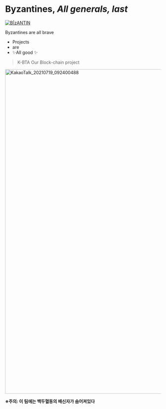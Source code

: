 # Byzantines, _All generals, last_

[![B|zANTIN](https://cdn.one.org/us/wp-content/uploads/2017/06/13105521/15-generals-640x400.png)](https://cldup.com/dTxpPi9lDf.thumb.png)


Byzantines are all brave

- Projects
- are
- ✨All good ✨


> K-BTA 
> Our Block-chain project


<img width="1051" alt="KakaoTalk_20210719_092400488" src="https://user-images.githubusercontent.com/71119800/127437487-cc34fae1-8ad1-4e97-aae3-4dd1437c0984.png">



**※주의: 이 팀에는 백두혈동의 배신자가 숨어져있다**
